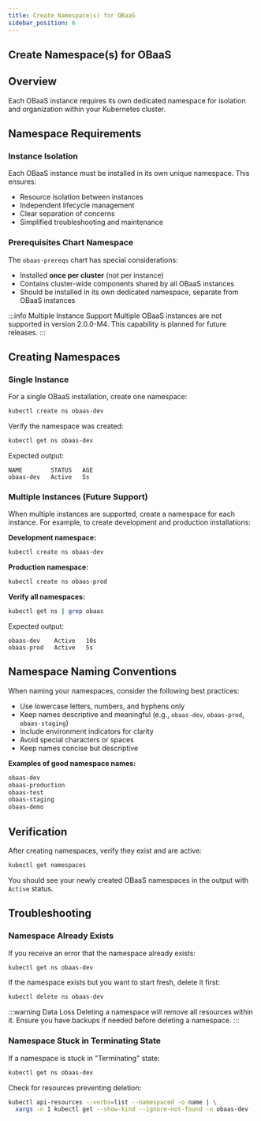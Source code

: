 ```yaml
---
title: Create Namespace(s) for OBaaS
sidebar_position: 6
---
```

## Create Namespace(s) for OBaaS

## Overview

Each OBaaS instance requires its own dedicated namespace for isolation and organization within your Kubernetes cluster.

## Namespace Requirements

### Instance Isolation

Each OBaaS instance must be installed in its own unique namespace. This ensures:

- Resource isolation between instances
- Independent lifecycle management
- Clear separation of concerns
- Simplified troubleshooting and maintenance

### Prerequisites Chart Namespace

The `obaas-prereqs` chart has special considerations:

- Installed **once per cluster** (not per instance)
- Contains cluster-wide components shared by all OBaaS instances
- Should be installed in its own dedicated namespace, separate from OBaaS instances

:::info Multiple Instance Support
Multiple OBaaS instances are not supported in version 2.0.0-M4. This capability is planned for future releases.
:::

## Creating Namespaces

### Single Instance

For a single OBaaS installation, create one namespace:

```bash
kubectl create ns obaas-dev
```

Verify the namespace was created:

```bash
kubectl get ns obaas-dev
```

Expected output:

```text
NAME        STATUS   AGE
obaas-dev   Active   5s
```

### Multiple Instances (Future Support)

When multiple instances are supported, create a namespace for each instance. For example, to create development and production installations:

**Development namespace:**

```bash
kubectl create ns obaas-dev
```

**Production namespace:**

```bash
kubectl create ns obaas-prod
```

**Verify all namespaces:**

```bash
kubectl get ns | grep obaas
```

Expected output:

```text
obaas-dev    Active   10s
obaas-prod   Active   5s
```

## Namespace Naming Conventions

When naming your namespaces, consider the following best practices:

- Use lowercase letters, numbers, and hyphens only
- Keep names descriptive and meaningful (e.g., `obaas-dev`, `obaas-prod`, `obaas-staging`)
- Include environment indicators for clarity
- Avoid special characters or spaces
- Keep names concise but descriptive

**Examples of good namespace names:**

```bash
obaas-dev
obaas-production
obaas-test
obaas-staging
obaas-demo
```

## Verification

After creating namespaces, verify they exist and are active:

```bash
kubectl get namespaces
```

You should see your newly created OBaaS namespaces in the output with `Active` status.

## Troubleshooting

### Namespace Already Exists

If you receive an error that the namespace already exists:

```bash
kubectl get ns obaas-dev
```

If the namespace exists but you want to start fresh, delete it first:

```bash
kubectl delete ns obaas-dev
```

:::warning Data Loss
Deleting a namespace will remove all resources within it. Ensure you have backups if needed before deleting a namespace.
:::

### Namespace Stuck in Terminating State

If a namespace is stuck in "Terminating" state:

```bash
kubectl get ns obaas-dev
```

Check for resources preventing deletion:

```bash
kubectl api-resources --verbs=list --namespaced -o name | \
  xargs -n 1 kubectl get --show-kind --ignore-not-found -n obaas-dev
```
